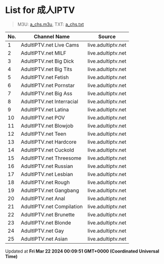 # List for **成人IPTV**

> M3U: [a_chs.m3u](/a_chs.m3u), TXT: [a_chs.txt](/txt/a_chs.txt)

| No.  | Channel Name | Source |
| --- | ------------ | --- |
| 1 | AdultIPTV.net Live Cams | live.adultiptv.net | <http://live.adultiptv.net/livecams.m3u8> |
| 2 | AdultIPTV.net MILF | live.adultiptv.net | <http://live.adultiptv.net/milf.m3u8> |
| 3 | AdultIPTV.net Big Dick | live.adultiptv.net | <http://live.adultiptv.net/bigdick.m3u8> |
| 4 | AdultIPTV.net Big Tits | live.adultiptv.net | <http://live.adultiptv.net/bigtits.m3u8> |
| 5 | AdultIPTV.net Fetish | live.adultiptv.net | <http://live.adultiptv.net/fetish.m3u8> |
| 6 | AdultIPTV.net Pornstar | live.adultiptv.net | <http://live.adultiptv.net/pornstar.m3u8> |
| 7 | AdultIPTV.net Big Ass | live.adultiptv.net | <http://live.adultiptv.net/bigass.m3u8> |
| 8 | AdultIPTV.net Interracial | live.adultiptv.net | <http://live.adultiptv.net/interracial.m3u8> |
| 9 | AdultIPTV.net Latina | live.adultiptv.net | <http://live.adultiptv.net/latina.m3u8> |
| 10 | AdultIPTV.net POV | live.adultiptv.net | <http://live.adultiptv.net/pov.m3u8> |
| 11 | AdultIPTV.net Blowjob | live.adultiptv.net | <http://live.adultiptv.net/blowjob.m3u8> |
| 12 | AdultIPTV.net Teen | live.adultiptv.net | <http://live.adultiptv.net/teen.m3u8> |
| 13 | AdultIPTV.net Hardcore | live.adultiptv.net | <http://live.adultiptv.net/hardcore.m3u8> |
| 14 | AdultIPTV.net Cuckold | live.adultiptv.net | <http://live.adultiptv.net/cuckold.m3u8> |
| 15 | AdultIPTV.net Threesome | live.adultiptv.net | <http://live.adultiptv.net/threesome.m3u8> |
| 16 | AdultIPTV.net Russian | live.adultiptv.net | <http://live.adultiptv.net/russian.m3u8> |
| 17 | AdultIPTV.net Lesbian | live.adultiptv.net | <http://live.adultiptv.net/lesbian.m3u8> |
| 18 | AdultIPTV.net Rough | live.adultiptv.net | <http://live.adultiptv.net/rough.m3u8> |
| 19 | AdultIPTV.net Gangbang | live.adultiptv.net | <http://live.adultiptv.net/gangbang.m3u8> |
| 20 | AdultIPTV.net Anal | live.adultiptv.net | <http://live.adultiptv.net/anal.m3u8> |
| 21 | AdultIPTV.net Compilation | live.adultiptv.net | <http://live.adultiptv.net/compilation.m3u8> |
| 22 | AdultIPTV.net Brunette | live.adultiptv.net | <http://live.adultiptv.net/brunette.m3u8> |
| 23 | AdultIPTV.net Blonde | live.adultiptv.net | <http://live.adultiptv.net/blonde.m3u8> |
| 24 | AdultIPTV.net Gay | live.adultiptv.net | <http://live.adultiptv.net/gay.m3u8> |
| 25 | AdultIPTV.net Asian | live.adultiptv.net | <http://live.adultiptv.net/asian.m3u8> |

Updated at **Fri Mar 22 2024 00:09:51 GMT+0000 (Coordinated Universal Time)**
